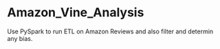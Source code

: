 # Amazon_Vine_Analysis
Use PySpark to run ETL on Amazon Reviews and also filter and determin any bias. 
